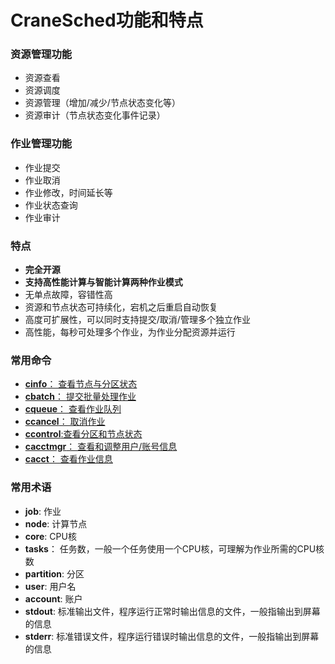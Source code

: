 # CraneSched功能和特点 #

### 资源管理功能 ###
- 资源查看
- 资源调度
- 资源管理（增加/减少/节点状态变化等）
- 资源审计（节点状态变化事件记录）

### 作业管理功能 ###
- 作业提交
- 作业取消
- 作业修改，时间延长等
- 作业状态查询
- 作业审计

### 特点 ###
- **完全开源**
- **支持高性能计算与智能计算两种作业模式**
- 无单点故障，容错性高
- 资源和节点状态可持续化，宕机之后重启自动恢复
- 高度可扩展性，可以同时支持提交/取消/管理多个独立作业
- 高性能，每秒可处理多个作业，为作业分配资源并运行

### 常用命令 ###
- [**cinfo**： 查看节点与分区状态](command/cinfo.md)
- [**cbatch**： 提交批量处理作业](command/cbatch.md)
- [**cqueue**： 查看作业队列](command/cqueue.md)
- [**ccancel**： 取消作业](command/ccancel.md)
- [**ccontrol**:查看分区和节点状态](command/ccontrol.md)
- [**cacctmgr**： 查看和调整用户/账号信息](command/cacctmgr.md)
- [**cacct**： 查看作业信息](command/cacct.md)

### 常用术语 ###

- **job**: 作业
- **node**: 计算节点
- **core**: CPU核
- **tasks**： 任务数，一般一个任务使用一个CPU核，可理解为作业所需的CPU核数
- **partition**: 分区
- **user**: 用户名
- **account**: 账户
- **stdout**: 标准输出文件，程序运行正常时输出信息的文件，一般指输出到屏幕的信息
- **stderr**: 标准错误文件，程序运行错误时输出信息的文件，一般指输出到屏幕的信息

